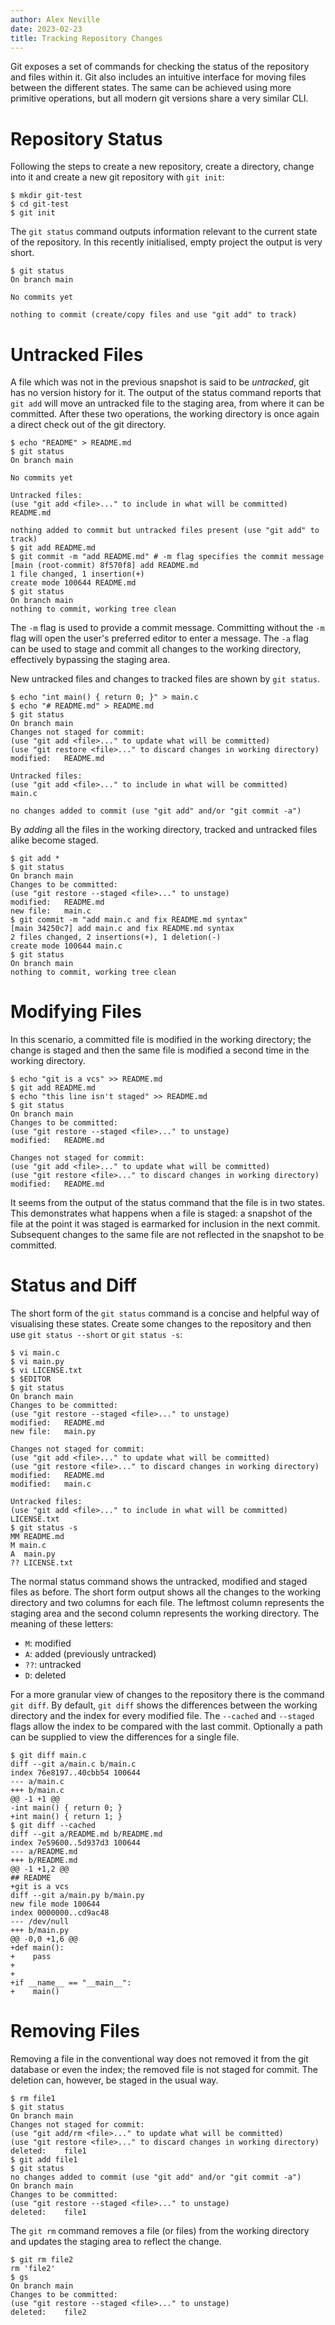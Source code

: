 ```yaml
---
author: Alex Neville
date: 2023-02-23
title: Tracking Repository Changes
---
```


Git exposes a set of commands for checking the status of the repository
and files within it. Git also includes an intuitive interface for moving
files between the different states. The same can be achieved using more
primitive operations, but all modern git versions share a very similar
CLI.

# Repository Status

Following the steps to create a new repository, create a directory,
change into it and create a new git repository with `git init`:

```text
$ mkdir git-test
$ cd git-test
$ git init
```

The `git status` command outputs information relevant to the current
state of the repository. In this recently initialised, empty project the
output is very short.

```text
$ git status
On branch main

No commits yet

nothing to commit (create/copy files and use "git add" to track)
```

# Untracked Files

A file which was not in the previous snapshot is said to be _untracked_,
git has no version history for it. The output of the status command
reports that `git add` will move an untracked file to the staging area,
from where it can be committed. After these two operations, the working
directory is once again a direct check out of the git directory.

```text
$ echo "README" > README.md
$ git status
On branch main

No commits yet

Untracked files:
(use "git add <file>..." to include in what will be committed)
README.md

nothing added to commit but untracked files present (use "git add" to track)
$ git add README.md
$ git commit -m "add README.md" # -m flag specifies the commit message
[main (root-commit) 8f570f8] add README.md
1 file changed, 1 insertion(+)
create mode 100644 README.md
$ git status
On branch main
nothing to commit, working tree clean
```

The `-m` flag is used to provide a commit message. Committing without
the `-m` flag will open the user's preferred editor to enter a message.
The `-a` flag can be used to stage and commit all changes to the working
directory, effectively bypassing the staging area.

New untracked files and changes to tracked files are shown by
`git status`.

```text
$ echo "int main() { return 0; }" > main.c
$ echo "# README.md" > README.md
$ git status
On branch main
Changes not staged for commit:
(use "git add <file>..." to update what will be committed)
(use "git restore <file>..." to discard changes in working directory)
modified:   README.md

Untracked files:
(use "git add <file>..." to include in what will be committed)
main.c

no changes added to commit (use "git add" and/or "git commit -a")
```

By _adding_ all the files in the working directory, tracked and
untracked files alike become staged.

```text
$ git add *
$ git status
On branch main
Changes to be committed:
(use "git restore --staged <file>..." to unstage)
modified:   README.md
new file:   main.c
$ git commit -m "add main.c and fix README.md syntax"
[main 34250c7] add main.c and fix README.md syntax
2 files changed, 2 insertions(+), 1 deletion(-)
create mode 100644 main.c
$ git status
On branch main
nothing to commit, working tree clean
```

# Modifying Files

In this scenario, a committed file is modified in the working directory;
the change is staged and then the same file is modified a second time in
the working directory.

```text
$ echo "git is a vcs" >> README.md
$ git add README.md
$ echo "this line isn't staged" >> README.md
$ git status
On branch main
Changes to be committed:
(use "git restore --staged <file>..." to unstage)
modified:   README.md

Changes not staged for commit:
(use "git add <file>..." to update what will be committed)
(use "git restore <file>..." to discard changes in working directory)
modified:   README.md
```

It seems from the output of the status command that the file is in two
states. This demonstrates what happens when a file is staged: a snapshot
of the file at the point it was staged is earmarked for inclusion in the
next commit. Subsequent changes to the same file are not reflected in
the snapshot to be committed.

# Status and Diff

The short form of the `git status` command is a concise and helpful way
of visualising these states. Create some changes to the repository and
then use `git status --short` or `git status -s`:

```text
$ vi main.c
$ vi main.py
$ vi LICENSE.txt
$ $EDITOR
$ git status
On branch main
Changes to be committed:
(use "git restore --staged <file>..." to unstage)
modified:   README.md
new file:   main.py

Changes not staged for commit:
(use "git add <file>..." to update what will be committed)
(use "git restore <file>..." to discard changes in working directory)
modified:   README.md
modified:   main.c

Untracked files:
(use "git add <file>..." to include in what will be committed)
LICENSE.txt
$ git status -s
MM README.md
M main.c
A  main.py
?? LICENSE.txt
```

The normal status command shows the untracked, modified and staged files
as before. The short form output shows all the changes to the working
directory and two columns for each file. The leftmost column represents
the staging area and the second column represents the working directory.
The meaning of these letters:

- `M`: modified
- `A`: added (previously untracked)
- `??`: untracked
- `D`: deleted

For a more granular view of changes to the repository there is the
command `git diff`. By default, `git diff` shows the differences between
the working directory and the index for every modified file. The
`--cached` and `--staged` flags allow the index to be compared with the
last commit. Optionally a path can be supplied to view the differences
for a single file.

```text
$ git diff main.c
diff --git a/main.c b/main.c
index 76e8197..40cbb54 100644
--- a/main.c
+++ b/main.c
@@ -1 +1 @@
-int main() { return 0; }
+int main() { return 1; }
$ git diff --cached
diff --git a/README.md b/README.md
index 7e59600..5d937d3 100644
--- a/README.md
+++ b/README.md
@@ -1 +1,2 @@
## README
+git is a vcs
diff --git a/main.py b/main.py
new file mode 100644
index 0000000..cd9ac48
--- /dev/null
+++ b/main.py
@@ -0,0 +1,6 @@
+def main():
+    pass
+
+
+if __name__ == "__main__":
+    main()
```

# Removing Files

Removing a file in the conventional way does not removed it from the git
database or even the index; the removed file is not staged for commit.
The deletion can, however, be staged in the usual way.

```text
$ rm file1
$ git status
On branch main
Changes not staged for commit:
(use "git add/rm <file>..." to update what will be committed)
(use "git restore <file>..." to discard changes in working directory)
deleted:    file1
$ git add file1
$ git status
no changes added to commit (use "git add" and/or "git commit -a")
On branch main
Changes to be committed:
(use "git restore --staged <file>..." to unstage)
deleted:    file1
```

The `git rm` command removes a file (or files) from the working
directory and updates the staging area to reflect the change.

```text
$ git rm file2
rm 'file2'
$ gs
On branch main
Changes to be committed:
(use "git restore --staged <file>..." to unstage)
deleted:    file2
```
